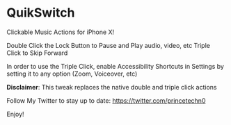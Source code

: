 # QuikSwitch
Clickable Music Actions for iPhone X! 

Double Click the Lock Button to Pause and Play audio, video, etc
Triple Click to Skip Forward

In order to use the Triple Click, enable Accessibility Shortcuts in Settings by setting it to any option (Zoom, Voiceover, etc)

**Disclaimer**: This tweak replaces the native double and triple click actions

Follow My Twitter to stay up to date: https://twitter.com/princetechn0

Enjoy! 
